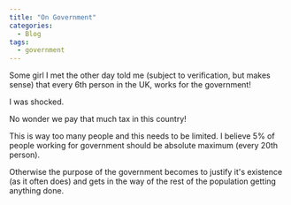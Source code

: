 ```yaml
---
title: "On Government"
categories:
  - Blog
tags:
  - government
---
```


Some girl I met the other day told me (subject to verification, but makes sense) that every 6th person in the UK, works for the government!

I was shocked.

No wonder we pay that much tax in this country!

This is way too many people and this needs to be limited. I believe 5% of people working for government should be absolute maximum (every 20th person).

Otherwise the purpose of the government becomes to justify it's existence (as it often does) and gets in the way of the rest of the population getting anything done.
